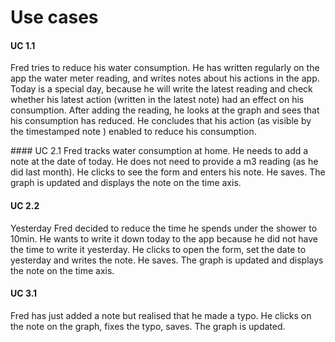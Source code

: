 # Use cases

#### UC 1.1
Fred tries to reduce his water consumption. He has written regularly on the app the water meter reading, and writes notes about his actions in the app. Today is a special day, because he will write the latest reading and check whether his latest action (written in the latest note) had an effect on his consumption. After adding the reading, he looks at the graph and sees that his consumption has reduced. He concludes that his action (as visible by the timestamped note ) enabled to reduce his consumption.

#### UC 2.1
Fred tracks water consumption at home. He needs to add a note at the date of today. He does not need to provide a m3 reading (as he did last month). He clicks to see the form and enters his note. He saves. The graph is updated and displays the note on the time axis.

#### UC 2.2
Yesterday Fred decided to reduce the time he spends under the shower to 10min. He wants to write it down today to the app because he did not have the time to write it yesterday. He clicks to open the form, set the date to yesterday and writes the note. He saves. The graph is updated and displays the note on the time axis.

#### UC 3.1
Fred has just added a note but realised that he made a typo. He clicks on the note on the graph, fixes the typo, saves. The graph is updated.

